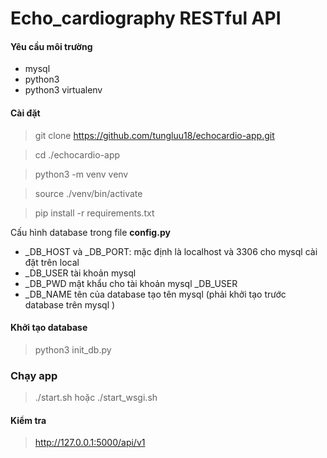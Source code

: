# Echo_cardiography RESTful API

#### Yêu cầu môi trường
* mysql
* python3
* python3 virtualenv
#### Cài đặt

> git clone https://github.com/tungluu18/echocardio-app.git

> cd ./echocardio-app

> python3 -m venv venv

> source ./venv/bin/activate

> pip install -r requirements.txt

Cấu hình database trong file **config.py**
* _DB_HOST và _DB_PORT: mặc định là localhost và 3306 cho mysql cài đặt trên local
* _DB_USER tài khoản mysql
* _DB_PWD mật khẩu cho tài khoản mysql _DB_USER
* _DB_NAME tên của database tạo tên mysql (phải khởi tạo trước database trên mysql )

#### Khởi tạo database
> python3 init_db.py

### Chạy app
> ./start.sh
hoặc
>./start_wsgi.sh

#### Kiểm tra
> http://127.0.0.1:5000/api/v1
